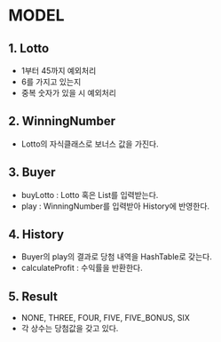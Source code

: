 # MODEL

## 1. Lotto
- 1부터 45까지 예외처리
- 6를 가지고 있는지
- 중복 숫자가 있을 시 예외처리

## 2. WinningNumber
- Lotto의 자식클래스로 보너스 값을 가진다.

## 3. Buyer
- buyLotto : Lotto 혹은 List를 입력받는다.
- play : WinningNumber를 입력받아 History에 반영한다.

## 4. History
- Buyer의 play의 결과로 당첨 내역을 HashTable로 갖는다.
- calculateProfit : 수익률을 반환한다. 

## 5. Result
- NONE, THREE, FOUR, FIVE, FIVE_BONUS, SIX
- 각 상수는 당첨값을 갖고 있다.
